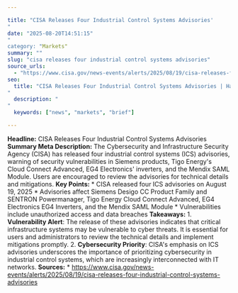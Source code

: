 ```yaml
---

title: "CISA Releases Four Industrial Control Systems Advisories'"
date: "2025-08-20T14:51:15""
category: "Markets"
summary: ""
slug: "cisa releases four industrial control systems advisories"
source_urls:
  - "https://www.cisa.gov/news-events/alerts/2025/08/19/cisa-releases-four-industrial-control-systems-advisories"
seo:
  title: "CISA Releases Four Industrial Control Systems Advisories | Hash n Hedge'"
  description: ""
  keywords: ["news", "markets", "brief"]

---
```

**Headline:** CISA Releases Four Industrial Control Systems Advisories  **Summary Meta Description:** The Cybersecurity and Infrastructure Security Agency (CISA) has released four industrial control systems (ICS) advisories, warning of security vulnerabilities in Siemens products, Tigo Energy's Cloud Connect Advanced, EG4 Electronics' inverters, and the Mendix SAML Module. Users are encouraged to review the advisories for technical details and mitigations.  **Key Points:**  * CISA released four ICS advisories on August 19, 2025 * Advisories affect Siemens Desigo CC Product Family and SENTRON Powermanager, Tigo Energy Cloud Connect Advanced, EG4 Electronics EG4 Inverters, and the Mendix SAML Module * Vulnerabilities include unauthorized access and data breaches  **Takeaways:**  1. **Vulnerability Alert**: The release of these advisories indicates that critical infrastructure systems may be vulnerable to cyber threats. It is essential for users and administrators to review the technical details and implement mitigations promptly. 2. **Cybersecurity Priority**: CISA's emphasis on ICS advisories underscores the importance of prioritizing cybersecurity in industrial control systems, which are increasingly interconnected with IT networks.  **Sources:**  * https://www.cisa.gov/news-events/alerts/2025/08/19/cisa-releases-four-industrial-control-systems-advisories 
